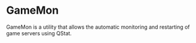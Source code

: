 GameMon
=======

GameMon is a utility that allows the automatic monitoring and restarting of game servers using QStat.
